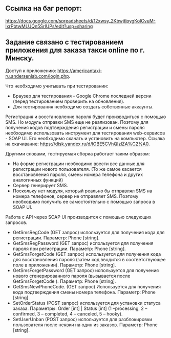 ## Ссылка на баг репорт:
https://docs.google.com/spreadsheets/d/12xwsy_2KbwjtlpygKoICvuM-lxrPbtwMLUQn5SrIUPs/edit?usp=sharing

## Задание связано с тестированием приложения для заказа такси online по г. Минску. 
Доступ к приложению: https://americantaxi-ru.andersenlab.com/login.php. 

Что необходимо учитывать при тестировании:

- Браузер для тестирования - Google Chrome последней версии (перед тестированием проверить на обновления).
- Для тестирования необходимо создать собственные аккаунты.

Регистрация и восстановление пароля будет производиться с помощью SMS. Но модуль отправки SMS еще не реализован. Поэтому для получения кодов подтверждения регистрации и смены пароля необходимо использовать инструмент для тестирования web-сервисов - SOAP UI. Его необходимо скачать и установить на компьютер. Ссылка на скачивание: https://disk.yandex.ru/d/lOBE5CVhQIzlZA%C2%A0.

Другими словами, тестируемая сборка работает таким образом:

- На форме регистрации необходимо ввести все данные для регистрации нового пользователя. (То же самое касается восстановления пароля, смены номера телефона и других аналогичных функций)
- Сервер генерирует SMS.
- Поскольку нет модуля, который реально бы отправлял SMS на номера телефонов, сервер не отправляет SMS. Поэтому необходимо получить ее самостоятельно с помощью запроса в SOAP UI.

Работа с API через SOAP UI производится с помощью следующих запросов.

- GetSmsRegCode (GET запрос) используется для получения кода для регистрации. Параметр: Phone [string].
- GetSmsRegPassword (GET запрос) используется для получения пароля при регистрации. Параметр: Phone [string].
- GetSmsForgetCode (GET запрос) используется для получения кода для восстановления пароля (затем код вводится в соответствующее поле в приложении). Параметр: Phone [string].
- GetSmsForgetPassword (GET запрос) используется для получения нового сгенерированного пароля (вызывается после GetSmsForgetCode ). Параметр: Phone [string].
- GetSmsNewPhoneCode. (GET запрос) Используется для получения кода подтверждения смены номера телефона. Параметр: Phone [string].
- SetOrderStatus (POST запрос) используется для установки статуса заказа. Параметры: Order [int] | Status [int] (1 –processing, 2 – confirmed, 3 – completed, 4 – canceled, 5 – hooky).
- SetUserUnban (POST запрос) используется для разблокировки пользователя после неявки на один из заказов. Параметр: Phone [string].